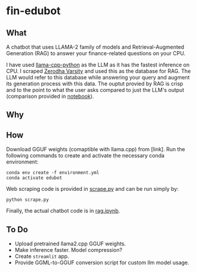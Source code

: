# fin-edubot

## What
A chatbot that uses LLAMA-2 family of models and Retrieval-Augmented Generation (RAG) to answer your finance-related questions on your CPU. 

I have used [llama-cpp-python](https://github.com/abetlen/llama-cpp-python) as the LLM as it has the fastest inference on CPU. I scraped [Zerodha Varsity](https://zerodha.com/varsity/) and used this as the database for RAG. The LLM would refer to this database while answering your query and augment its generation process with this data. The ouptut provied by RAG is crisp and to the point to what the user asks compared to just the LLM's output (comparison provided in [notebook](rag.ipynb)).

## Why

## How
Download GGUF weights (comaptible with llama.cpp) from [link]. Run the following commands to create and activate the necessary conda environment: 
```
conda env create -f environment.yml
conda activate edubot
```
Web scraping code is provided in [scrape.py](scrape.py) and can be run simply by:
```
python scrape.py
```
Finally, the actual chatbot code is in [rag.ipynb](rag.ipynb).

## To Do

- Upload pretrained llama2.cpp GGUF weights.
- Make inference faster. Model compression?
- Create `streamlit` app.
- Provide GGML-to-GGUF conversion script for custom llm model usage.